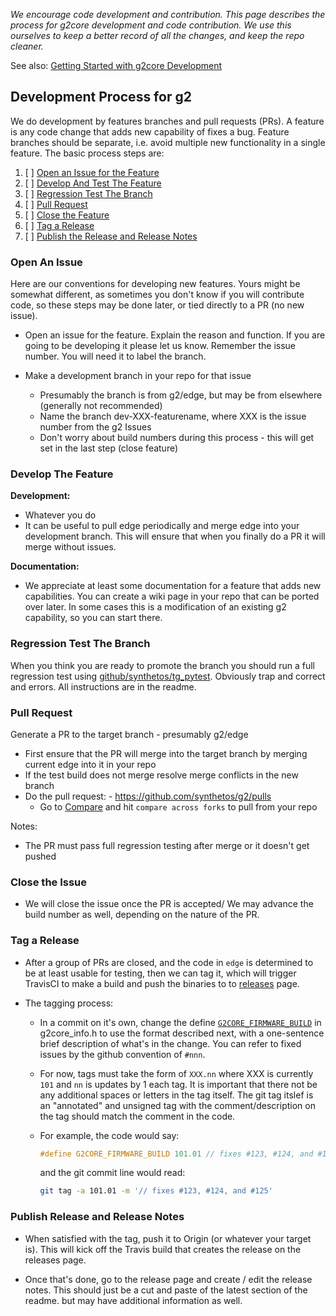_We encourage code development and contribution. This page describes the process for g2core development and code contribution. We use this ourselves to keep a better record of all the changes, and keep the repo cleaner._

See also: [Getting Started with g2core Development](https://github.com/synthetos/g2/wiki/Getting-Started-with-g2core-Development)

## Development Process for g2
We do development by features branches and pull requests (PRs). A feature is any code change that adds new capability of fixes a bug. Feature branches should be separate, i.e. avoid multiple new functionality in a single feature. The basic process steps are:

1. [ ] [Open an Issue for the Feature](#open-an-issue)
1. [ ] [Develop And Test The Feature](#develop-the-feature)
1. [ ] [Regression Test The Branch](#regression-test-the-branch)
1. [ ] [Pull Request](#pull-request)
1. [ ] [Close the Feature](#close-the-feature)
1. [ ] [Tag a Release](#tag-a-release)
1. [ ] [Publish the Release and Release Notes](#publish-release-and-release-notes)

### Open An Issue
Here are our conventions for developing new features. Yours might be somewhat different, as sometimes you don't know if you will contribute code, so these steps may be done later, or tied directly to a PR (no new issue).

- Open an issue for the feature. Explain the reason and function. If you are going to be developing it please let us know. Remember the issue number. You will need it to label the branch.

- Make a development branch in your repo for that issue
  - Presumably the branch is from g2/edge, but may be from elsewhere (generally not recommended)
  - Name the branch dev-XXX-featurename, where XXX is the issue number from the g2 Issues
  - Don't worry about build numbers during this process - this will get set in the last step (close feature)

### Develop The Feature
**Development:**

- Whatever you do
- It can be useful to pull edge periodically and merge edge into your development branch. This will ensure that when you finally do a PR it will merge without issues.

**Documentation:**

- We appreciate at least some documentation for a feature that adds new capabilities. You can create a wiki page in your repo that can be ported over later. In some cases this is a modification of an existing g2 capability, so you can start there.

### Regression Test The Branch
When you think you are ready to promote the branch you should run a full regression test using [github/synthetos/tg_pytest](github/synthetos/tg_pytest). Obviously trap and correct and errors. All instructions are in the readme.

### Pull Request
Generate a PR to the target branch - presumably g2/edge<br>

- First ensure that the PR will merge into the target branch by merging current edge into it in your repo
- If the test build does not merge resolve merge conflicts in the new branch
- Do the pull request: - https://github.com/synthetos/g2/pulls
  - Go to [Compare](https://github.com/synthetos/g2/compare) and hit `compare across forks` to pull from your repo

Notes:

- The PR must pass full regression testing after merge or it doesn't get pushed

### Close the Issue

- We will close the issue once the PR is accepted/ We may advance the build number as well, depending on the nature of the PR.

### Tag a Release

- After a group of PRs are closed, and the code in `edge` is determined to be at least usable for testing, then we can tag it, which will trigger TravisCI to make a build and push the binaries to to [releases](https://github.com/synthetos/g2/releases) page.

- The tagging process:

  - In a commit on it's own, change the define [`G2CORE_FIRMWARE_BUILD`](https://github.com/synthetos/g2/blob/edge/g2core/g2core_info.h#L24) in g2core_info.h to use the format described next, with a one-sentence brief description of what's in the change. You can refer to fixed issues by the github convention of `#nnn`.

  - For now, tags must take the form of `XXX.nn` where XXX is currently `101` and `nn` is updates by 1 each tag. It is important that there not be any additional spaces or letters in the tag itself. The git tag itslef is an "annotated" and unsigned tag with the comment/description on the tag should match the comment in the code.

  - For example, the code would say:
      ```c++
      #define G2CORE_FIRMWARE_BUILD 101.01 // fixes #123, #124, and #125
      ```
  
      and the git commit line would read:
  
      ```bash
      git tag -a 101.01 -m '// fixes #123, #124, and #125'
      ```

### Publish Release and Release Notes

- When satisfied with the tag, push it to Origin (or whatever your target is). This will kick off the Travis build that creates the release on the releases page.

- Once that's done, go to the release page and create / edit the release notes. This should just be a cut and paste of the latest section of the readme. but may have additional information as well. 

